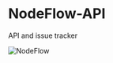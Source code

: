 # NodeFlow-API
API and issue tracker

![NodeFlow](https://forthebadge.com/images/badges/made-with-java.svg)
